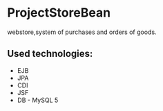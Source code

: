 # ProjectStoreBean 
webstore,system of purchases and orders of goods.
## Used technologies:
* EJB
* JPA
* CDI
* JSF
* DB - MySQL 5
